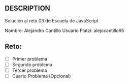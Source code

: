 ## DESCRIPTION

Solución al reto 03 de Escuela de JavaScript

Nombre: Alejandro Cantillo
Usuario Platzi: alejocantillo95

## Reto:
  - [ ] Primer problema
  - [ ] Segundo problema
  - [ ] Tercer problema
  - [ ] Cuarto Problema (Opcional)